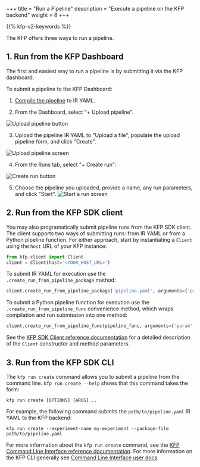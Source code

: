 +++
title = "Run a Pipeline"
description = "Execute a pipeline on the KFP backend"
weight = 8
+++

{{% kfp-v2-keywords %}}

The KFP offers three ways to run a pipeline.

## 1. Run from the KFP Dashboard
The first and easiest way to run a pipeline is by submitting it via the KFP dashboard.

To submit a pipeline to the KFP Dashboard:

1. [Compile the pipeline][compile-a-pipeline] to IR YAML.

2.  From the Dashboard, select "+ Upload pipeline".

<img src="/docs/images/pipelines/submit-a-pipeline-on-dashboard.png" 
  alt="Upload pipeline button"
  class="mt-3 mb-3 border border-info rounded">

3. Upload the pipeline IR YAML to "Upload a file", populate the upload pipeline form, and click "Create".

<img src="/docs/images/pipelines/upload-a-pipeline.png" 
  alt="Upload pipeline screen"
  class="mt-3 mb-3 border border-info rounded">

4. From the Runs tab, select "+ Create run":

<img src="/docs/images/pipelines/create-run.png" 
  alt="Create run button"
  class="mt-3 mb-3 border border-info rounded">

5. Choose the pipeline you uploaded, provide a name, any run parameters, and click "Start".
<img src="/docs/images/pipelines/start-a-run.png" 
  alt="Start a run screen"
  class="mt-3 mb-3 border border-info rounded">


## 2. Run from the KFP SDK client
You may also programatically submit pipeline runs from the KFP SDK client. The client supports two ways of submitting runs: from IR YAML or from a Python pipeline function. For either approach, start by instantiating a `Client` using the `host` URL of your KFP instance:

```python
from kfp.client import Client
client = Client(host='<YOUR_HOST_URL>')
```

To submit IR YAML for execution use the `.create_run_from_pipeline_package` method:

```python
client.create_run_from_pipeline_package('pipeline.yaml', arguments={'param': 'a', 'other_param': 2})
```

To submit a Python pipeline function for execution use the `.create_run_from_pipeline_func` convenience method, which wraps compilation and run submission into one method:

```python
client.create_run_from_pipeline_func(pipeline_func, arguments={'param': 'a', 'other_param': 2})
```

See the [KFP SDK Client reference documentation][kfp-sdk-api-ref-client] for a detailed description of the `Client` constructor and method parameters.

## 3. Run from the KFP SDK CLI
The `kfp run create` command allows you to submit a pipeline from the command line. `kfp run create --help` shows that this command takes the form:

```shell
kfp run create [OPTIONS] [ARGS]...
```

For example, the following command submits the `path/to/pipeline.yaml` IR YAML to the KFP backend:

```shell
kfp run create --experiment-name my-experiment --package-file path/to/pipeline.yaml
```

For more information about the `kfp run create` command, see the [KFP Command Line Interface reference documentation][kfp-run-create-reference-docs]. For more information on the KFP CLI generally see [Command Line Interface user docs][kfp-cli].

[compile-a-pipeline]: /docs/components/pipelines/v2/compile-a-pipeline
[kfp-sdk-api-ref-client]: https://kubeflow-pipelines.readthedocs.io/en/stable/source/client.html
[kfp-cli]: /docs/components/pipelines/v2/cli/
[kfp-run-create-reference-docs]: https://kubeflow-pipelines.readthedocs.io/en/master/source/cli.html#kfp-run-create
